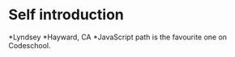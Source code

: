 Self introduction
==========
*Lyndsey
*Hayward, CA
*JavaScript path is the favourite one on Codeschool.
